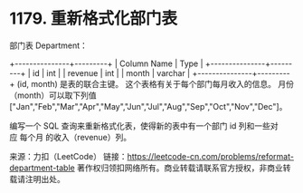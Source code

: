 # 1179. 重新格式化部门表

部门表 Department：

+---------------+---------+
| Column Name   | Type    |
+---------------+---------+
| id            | int     |
| revenue       | int     |
| month         | varchar |
+---------------+---------+
(id, month) 是表的联合主键。
这个表格有关于每个部门每月收入的信息。
月份（month）可以取下列值 ["Jan","Feb","Mar","Apr","May","Jun","Jul","Aug","Sep","Oct","Nov","Dec"]。
 

编写一个 SQL 查询来重新格式化表，使得新的表中有一个部门 id 列和一些对应 每个月 的收入（revenue）列。

来源：力扣（LeetCode）
链接：https://leetcode-cn.com/problems/reformat-department-table
著作权归领扣网络所有。商业转载请联系官方授权，非商业转载请注明出处。